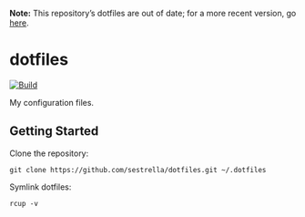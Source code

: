 **Note:** This repository’s dotfiles are out of date; for a more recent version, go [here](https://github.com/sestrella/home-manager.config).

# dotfiles

[![Build](https://github.com/sestrella/dotfiles/actions/workflows/build.yml/badge.svg)](https://github.com/sestrella/dotfiles/actions/workflows/build.yml)

My configuration files.

## Getting Started

Clone the repository:

```
git clone https://github.com/sestrella/dotfiles.git ~/.dotfiles
```

Symlink dotfiles:

```
rcup -v
```
